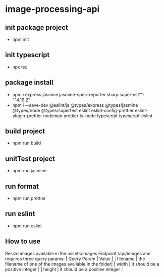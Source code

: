 # image-processing-api

## init package project

- npm init

## init typescript

- npx tsc

## package install

- npm i express jasmine jasmine-spec-reporter sharp supertest"": "^4.19.2"
- npm i --save-dev @eslint/js @types/express @types/jasmine @types/node @types/supertest eslint eslint-config-prettier eslint-plugin-prettier nodemon prettier ts-node typescript typescript-eslint

## build project

- npm run build

## unitTest project

- npm run jasmine

## run format

- npm run prettier

## run eslint

- npm run eslint

## How to use

Resize images available in the assets/images
Endpoint /api/images and requires three query params:
| Query Param | Value |
| filename | the filename of one of the images available in the folder|
| width | it should be a positive integer |
| height | it should be a positive integer |
